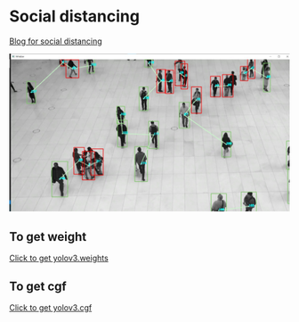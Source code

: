 # Social distancing

[Blog for social distancing](https://medium.com/@sreeananthakannan/social-distancing-7cfabbd3d62e)

<img width="700" src="https://raw.githubusercontent.com/AnanthaKannan/ai-yolo3/main/socialDistance/social%20distancing.jpeg"/>

## To get weight
[Click to get yolov3.weights](https://pjreddie.com/darknet/yolo/)

## To get cgf
[Click to get yolov3.cgf](https://pjreddie.com/darknet/yolo/)